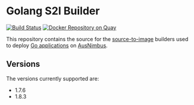 # Golang S2I Builder

[![Build Status](https://travis-ci.org/ausnimbus/s2i-golang.svg?branch=master)](https://travis-ci.org/ausnimbus/s2i-golang)
[![Docker Repository on Quay](https://quay.io/repository/ausnimbus/s2i-golang/status "Docker Repository on Quay")](https://quay.io/repository/ausnimbus/s2i-golang)

This repository contains the source for the [source-to-image](https://github.com/openshift/source-to-image)
builders used to deploy [Go applications](https://www.ausnimbus.com.au/languages/golang/)
on [AusNimbus](https://www.ausnimbus.com.au/).

## Versions

The versions currently supported are:

- 1.7.6
- 1.8.3
